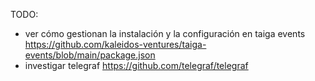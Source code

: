 TODO:

 - ver cómo gestionan la instalación y la configuración en taiga events
   https://github.com/kaleidos-ventures/taiga-events/blob/main/package.json
 - investigar telegraf https://github.com/telegraf/telegraf

